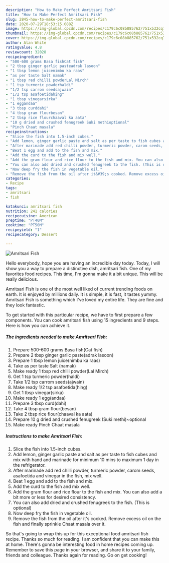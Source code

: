 ```yaml
---
description: "How to Make Perfect Amritsari Fish"
title: "How to Make Perfect Amritsari Fish"
slug: 2845-how-to-make-perfect-amritsari-fish
date: 2020-07-29T18:53:15.088Z
image: https://img-global.cpcdn.com/recipes/c179c6c08b885762/751x532cq70/amritsari-fish-recipe-main-photo.jpg
thumbnail: https://img-global.cpcdn.com/recipes/c179c6c08b885762/751x532cq70/amritsari-fish-recipe-main-photo.jpg
cover: https://img-global.cpcdn.com/recipes/c179c6c08b885762/751x532cq70/amritsari-fish-recipe-main-photo.jpg
author: Alan White
ratingvalue: 4.8
reviewcount: 32028
recipeingredient:
- "500-600 grams Basa fishCat fish"
- "2 tbsp ginger garlic pasteadrak lasoon"
- "1 tbsp lemon juicenimbu ka raas"
- "as per taste Salt namak"
- "1 tbsp red chilli powderLal Mirch"
- "1 tsp turmeric powderhaldi"
- "1/2 tsp carrom seedsajwain"
- "1/2 tsp asafoetidahing"
- "1 tbsp vinegarsirka"
- "1 eggandaa"
- "3 tbsp curddahi"
- "4 tbsp gram flourbesan"
- "2 tbsp rice flourchaaval ka aata"
- "10 g dried and crushed fenugreek Suki methioptional"
- "Pinch Chaat masala"
recipeinstructions:
- "Slice the fish into 1.5-inch cubes."
- "Add lemon, ginger garlic paste and salt as per taste to fish cubes and mix with hand and marinade for minimum 10 mins to maximum 1 day in the refrigerator."
- "After marinade add red chilli powder, turmeric powder, carom seeds, asafoetida and vinegar in the fish, mix well."
- "Beat 1 egg and add to the fish and mix."
- "Add the curd to the fish and mix well."
- "Add the gram flour and rice flour to the fish and mix. You can also add a bit more or less for desired consistency."
- "You can also add dried and crushed fenugreek to the fish. (This is optional)"
- "Now deep fry the fish in vegetable oil."
- "Remove the fish from the oil after it&#39;s cooked. Remove excess oil on the fish and finally sprinkle Chaat masala over it."
categories:
- Recipe
tags:
- amritsari
- fish

katakunci: amritsari fish 
nutrition: 241 calories
recipecuisine: American
preptime: "PT40M"
cooktime: "PT50M"
recipeyield: "1"
recipecategory: Dessert

---
```



![Amritsari Fish](https://img-global.cpcdn.com/recipes/c179c6c08b885762/751x532cq70/amritsari-fish-recipe-main-photo.jpg)

Hello everybody, hope you are having an incredible day today. Today, I will show you a way to prepare a distinctive dish, amritsari fish. One of my favorites food recipes. This time, I'm gonna make it a bit unique. This will be really delicious.

Amritsari Fish is one of the most well liked of current trending foods on earth. It is enjoyed by millions daily. It is simple, it is fast, it tastes yummy. Amritsari Fish is something which I've loved my entire life. They are fine and they look fantastic.




To get started with this particular recipe, we have to first prepare a few components. You can cook amritsari fish using 15 ingredients and 9 steps. Here is how you can achieve it.

<!--inarticleads1-->

##### The ingredients needed to make Amritsari Fish:

1. Prepare 500-600 grams Basa fish(Cat fish)
1. Prepare 2 tbsp ginger garlic paste(adrak lasoon)
1. Prepare 1 tbsp lemon juice(nimbu ka raas)
1. Take as per taste Salt (namak)
1. Make ready 1 tbsp red chilli powder(Lal Mirch)
1. Get 1 tsp turmeric powder(haldi)
1. Take 1/2 tsp carrom seeds(ajwain)
1. Make ready 1/2 tsp asafoetida(hing)
1. Get 1 tbsp vinegar(sirka)
1. Make ready 1 egg(andaa)
1. Prepare 3 tbsp curd(dahi)
1. Take 4 tbsp gram flour(besan)
1. Take 2 tbsp rice flour(chaaval ka aata)
1. Prepare 10 g dried and crushed fenugreek (Suki methi)~optional
1. Make ready Pinch Chaat masala




<!--inarticleads2-->

##### Instructions to make Amritsari Fish:

1. Slice the fish into 1.5-inch cubes.
1. Add lemon, ginger garlic paste and salt as per taste to fish cubes and mix with hand and marinade for minimum 10 mins to maximum 1 day in the refrigerator.
1. After marinade add red chilli powder, turmeric powder, carom seeds, asafoetida and vinegar in the fish, mix well.
1. Beat 1 egg and add to the fish and mix.
1. Add the curd to the fish and mix well.
1. Add the gram flour and rice flour to the fish and mix. You can also add a bit more or less for desired consistency.
1. You can also add dried and crushed fenugreek to the fish. (This is optional)
1. Now deep fry the fish in vegetable oil.
1. Remove the fish from the oil after it&#39;s cooked. Remove excess oil on the fish and finally sprinkle Chaat masala over it.




So that's going to wrap this up for this exceptional food amritsari fish recipe. Thanks so much for reading. I am confident that you can make this at home. There's gonna be interesting food in home recipes coming up. Remember to save this page in your browser, and share it to your family, friends and colleague. Thanks again for reading. Go on get cooking!
